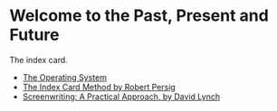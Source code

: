 # Welcome to the Past, Present and Future

The index card.

* [The Operating System](opsys)
* [The Index Card Method by Robert Persig](outline-the-index-card-method-by-robert-persig.md)
* [Screenwriting: A Practical Approach, by David Lynch](outline-screenwriting-a-practical-approach-by-david-lynch.md)
